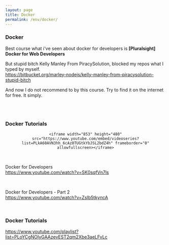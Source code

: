 ```yaml
---
layout: page
title: Docker
permalink: /env/docker/
---
```


### Docker


Best course what i've seen about docker for developers is **[Pluralsight] Docker for Web Developers**


But stupid bitch Kelly Manley From PiracySolution, blocked my repos what I typed by myself.  
https://bitbucket.org/marley-nodejs/kelly-manley-from-piracysolution-stupid-bitch

And now I do not recommend to by this course. Try to find it on the internet for free. It simply.



<br/><br/>

### Docker Tutorials


<div align="center">

    <iframe width="853" height="480" src="https://www.youtube.com/embed/videoseries?list=PLkA60AVN3hh_6cAz8TUGtkYbJSL2bdZ4h" frameborder="0" allowfullscreen></iframe>

</div>


<br/>

Docker for Developers  
https://www.youtube.com/watch?v=SK0sqfVn7ls

<br/>

Docker for Developers - Part 2  
https://www.youtube.com/watch?v=ZsIb5tkyncA

<br/>

### Docker Tutorials
https://www.youtube.com/playlist?list=PLoYCgNOIyGAAzevEST2qm2Xbe3aeLFvLc

